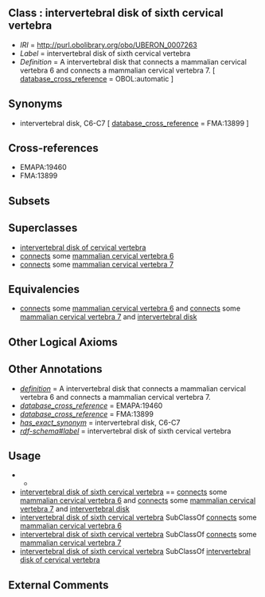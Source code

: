 
## Class : intervertebral disk of sixth cervical vertebra

 * *IRI* = http://purl.obolibrary.org/obo/UBERON_0007263
 * *Label* = intervertebral disk of sixth cervical vertebra
 * *Definition* = A intervertebral disk that connects a mammalian cervical vertebra 6 and connects a mammalian cervical vertebra 7. [ [database_cross_reference](../../ef/oboInOwl#hasDbXref.md) = OBOL:automatic ]

## Synonyms

 * intervertebral disk, C6-C7 [ [database_cross_reference](../../ef/oboInOwl#hasDbXref.md) = FMA:13899 ]

## Cross-references

 * EMAPA:19460
 * FMA:13899

## Subsets


## Superclasses

 * [intervertebral disk of cervical vertebra](../../UBERON/52/UBERON_0007252.md)
 * [connects](../../RO/76/RO_0002176.md) some [mammalian cervical vertebra 6](../../UBERON/15/UBERON_0004615.md)
 * [connects](../../RO/76/RO_0002176.md) some [mammalian cervical vertebra 7](../../UBERON/16/UBERON_0004616.md)

## Equivalencies

 * [connects](../../RO/76/RO_0002176.md) some [mammalian cervical vertebra 6](../../UBERON/15/UBERON_0004615.md) and [connects](../../RO/76/RO_0002176.md) some [mammalian cervical vertebra 7](../../UBERON/16/UBERON_0004616.md) and [intervertebral disk](../../UBERON/66/UBERON_0001066.md)

## Other Logical Axioms


## Other Annotations

 * *[definition](../../IAO/15/IAO_0000115.md)* = A intervertebral disk that connects a mammalian cervical vertebra 6 and connects a mammalian cervical vertebra 7.
 * *[database_cross_reference](../../ef/oboInOwl#hasDbXref.md)* = EMAPA:19460
 * *[database_cross_reference](../../ef/oboInOwl#hasDbXref.md)* = FMA:13899
 * *[has_exact_synonym](../../ym/oboInOwl#hasExactSynonym.md)* = intervertebral disk, C6-C7
 * *[rdf-schema#label](../../el/rdf-schema#label.md)* = intervertebral disk of sixth cervical vertebra

## Usage

 * -
 * [intervertebral disk of sixth cervical vertebra](../../UBERON/63/UBERON_0007263.md) == [connects](../../RO/76/RO_0002176.md) some [mammalian cervical vertebra 6](../../UBERON/15/UBERON_0004615.md) and [connects](../../RO/76/RO_0002176.md) some [mammalian cervical vertebra 7](../../UBERON/16/UBERON_0004616.md) and [intervertebral disk](../../UBERON/66/UBERON_0001066.md)
 * [intervertebral disk of sixth cervical vertebra](../../UBERON/63/UBERON_0007263.md) SubClassOf [connects](../../RO/76/RO_0002176.md) some [mammalian cervical vertebra 6](../../UBERON/15/UBERON_0004615.md)
 * [intervertebral disk of sixth cervical vertebra](../../UBERON/63/UBERON_0007263.md) SubClassOf [connects](../../RO/76/RO_0002176.md) some [mammalian cervical vertebra 7](../../UBERON/16/UBERON_0004616.md)
 * [intervertebral disk of sixth cervical vertebra](../../UBERON/63/UBERON_0007263.md) SubClassOf [intervertebral disk of cervical vertebra](../../UBERON/52/UBERON_0007252.md)

## External Comments

